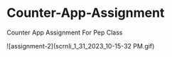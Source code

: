# Counter-App-Assignment
Counter App Assignment For Pep Class

![assignment-2](scrnli_1_31_2023_10-15-32 PM.gif)

